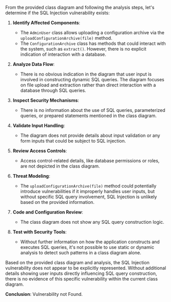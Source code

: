 From the provided class diagram and following the analysis steps, let's determine if the SQL Injection vulnerability exists:

1. **Identify Affected Components**: 
   - The `AdminUser` class allows uploading a configuration archive via the `uploadConfigurationArchive(file)` method.
   - The `ConfigurationArchive` class has methods that could interact with the system, such as `extract()`. However, there is no explicit indication of interaction with a database.

2. **Analyze Data Flow**: 
   - There is no obvious indication in the diagram that user input is involved in constructing dynamic SQL queries. The diagram focuses on file upload and extraction rather than direct interaction with a database through SQL queries. 

3. **Inspect Security Mechanisms**: 
   - There is no information about the use of SQL queries, parameterized queries, or prepared statements mentioned in the class diagram.

4. **Validate Input Handling**: 
   - The diagram does not provide details about input validation or any form inputs that could be subject to SQL injection.

5. **Review Access Controls**: 
   - Access control-related details, like database permissions or roles, are not depicted in the class diagram.

6. **Threat Modeling**: 
   - The `uploadConfigurationArchive(file)` method could potentially introduce vulnerabilities if it improperly handles user inputs, but without specific SQL query involvement, SQL Injection is unlikely based on the provided information.

7. **Code and Configuration Review**: 
   - The class diagram does not show any SQL query construction logic.

8. **Test with Security Tools**: 
   - Without further information on how the application constructs and executes SQL queries, it's not possible to use static or dynamic analysis to detect such patterns in a class diagram alone.

Based on the provided class diagram and analysis, the SQL Injection vulnerability does not appear to be explicitly represented. Without additional details showing user inputs directly influencing SQL query construction, there is no evidence of this specific vulnerability within the current class diagram.

**Conclusion**: Vulnerability not Found.